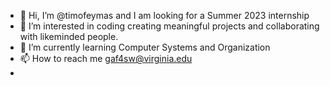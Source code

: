 - 👋 Hi, I’m @timofeymas and I am looking for a Summer 2023 internship
- 👀 I’m interested in coding creating meaningful projects and collaborating with likeminded people.
- 🌱 I’m currently learning Computer Systems and Organization
- 📫 How to reach me gaf4sw@virginia.edu
- 

<!---
timofeymas/timofeymas is a ✨ special ✨ repository because its `README.md` (this file) appears on your GitHub profile.
You can click the Preview link to take a look at your changes.
--->
